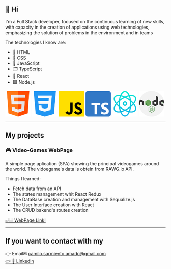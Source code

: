## 👋 Hi

I'm a Full Stack developer, focused on the continuous learning of new skills, with capacity in the creation of applications using web technologies, emphasizing the solution of problems in the environment and in teams

The technologies I know are:

- 🩻 HTML
- 💅 CSS
- 🦾 JavaScript
- 🗂️ TypeScript
- 💠 React
- 🟩 Node.js

<img src="./html.png" alt="html" width="80"/> <img src="./css-3.png" alt="css" width="80"/> <img src="./js.png" alt="javascript" width="80"/> <img src="./typescript.png" alt="javascript" width="80"/> <img src="./react.png" alt="react" width="80"/> <img src="./nodejs.png" alt="node" width="80"/>

---

## My projects

### 🎮 Video-Games WebPage

A simple page aplication (SPA) showing the principal videogames around the world. The vidoegame's data is obtein from RAWG.io API.

Things I learned:
- Fetch data from an API
- The states management whit React Redux
- The DataBase creation and management with Sequalize.js
- The User Interface creation with React
- The CRUD bakend's routes creation

<a href="https://videogameshenry.vercel.app/" target="_blank">👉🏼 WebPage Link!</a>

---
## If you want to contact with my
<a target="_blank">👉 Email✉ camilo.sarmiento.amado@gmail.com</a>
<br/>
<a href="https://www.linkedin.com/in/camilo-sarmiento-051a80244/" target="_blank">👉 💼 LinkedIn</a>
